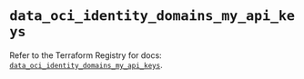 # `data_oci_identity_domains_my_api_keys`

Refer to the Terraform Registry for docs: [`data_oci_identity_domains_my_api_keys`](https://registry.terraform.io/providers/oracle/oci/7.19.0/docs/data-sources/identity_domains_my_api_keys).
